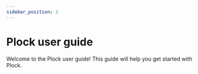 ```yaml
---
sidebar_position: 1
---
```


# Plock user guide

Welcome to the Plock user guide! This guide will help you get started with Plock.
